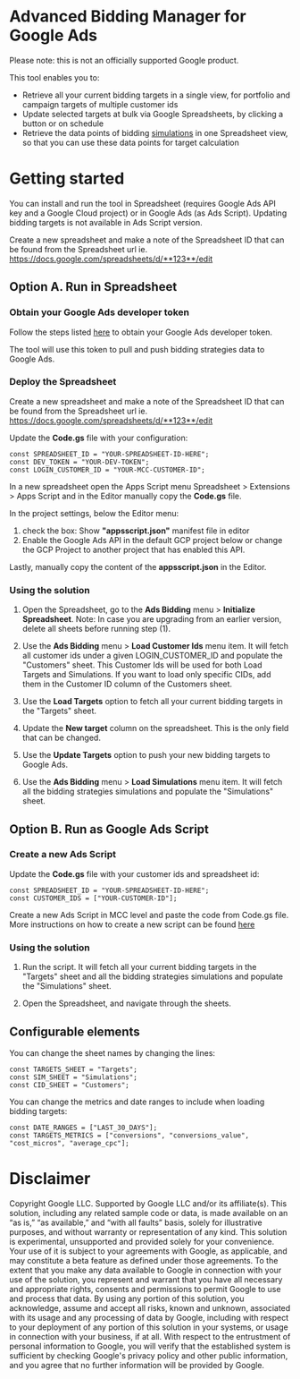 # Advanced Bidding Manager for Google Ads

Please note: this is not an officially supported Google product.

This tool enables you to:
 * Retrieve all your current bidding targets in a single view, for portfolio and
 campaign targets of multiple customer ids
 * Update selected targets at bulk via Google Spreadsheets, by clicking a button
 or on schedule
 * Retrieve the data points of bidding [simulations](https://support.google.com/google-ads/answer/2470105)
 in one Spreadsheet view, so that you can use these data points for target
 calculation

# Getting started

You can install and run the tool in Spreadsheet (requires Google Ads API key and
a Google Cloud project) or in Google Ads (as Ads Script).
Updating bidding targets is not available in Ads Script version.

Create a new spreadsheet and make a note of the Spreadsheet ID that can be found
from the Spreadsheet url ie. https://docs.google.com/spreadsheets/d/**123**/edit

## Option A. Run in Spreadsheet

### Obtain your Google Ads developer token

Follow the steps listed [here](https://developers.google.com/google-ads/api/docs/first-call/dev-token)
to obtain your Google Ads developer token.

The tool will use this token to pull and push bidding strategies data to Google Ads.

### Deploy the Spreadsheet

Create a new spreadsheet and make a note of the Spreadsheet ID that can be found
from the Spreadsheet url ie. https://docs.google.com/spreadsheets/d/**123**/edit

Update the **Code.gs** file with your configuration:
```
const SPREADSHEET_ID = "YOUR-SPREADSHEET-ID-HERE";
const DEV_TOKEN = "YOUR-DEV-TOKEN";
const LOGIN_CUSTOMER_ID = "YOUR-MCC-CUSTOMER-ID";
```

In a new spreadsheet open the Apps Script menu Spreadsheet > Extensions > Apps Script
and in the Editor manually copy the **Code.gs** file.

In the project settings, below the Editor menu:

1) check the box: Show **"appsscript.json"** manifest file in editor
2) Enable the Google Ads API in the default GCP project below or change the
GCP Project to another project that has enabled this API.

Lastly, manually copy the content of the **appsscript.json** in the Editor.

### Using the solution

 1. Open the Spreadsheet, go to the **Ads Bidding** menu > **Initialize Spreadsheet**.
    Note: In case you are upgrading from an earlier version, delete all sheets before running step (1).

 2. Use the **Ads Bidding** menu > **Load Customer Ids** menu item.
    It will fetch all customer ids under a given LOGIN_CUSTOMER_ID and populate the "Customers" sheet.
    This Customer Ids will be used for both Load Targets and Simulations.
    If you want to load only specific CIDs, add them in the Customer ID column of the Customers sheet.

 3. Use the **Load Targets** option to fetch all your current bidding targets in the "Targets" sheet.

 4. Update the **New target** column on the spreadsheet. This is the only field that can be changed.

 5. Use the **Update Targets** option to push your new bidding targets to Google Ads.

 6. Use the **Ads Bidding** menu > **Load Simulations** menu item.
    It will fetch all the bidding strategies simulations and populate the "Simulations" sheet.

## Option B. Run as Google Ads Script

### Create a new Ads Script

Update the **Code.gs** file with your customer ids and spreadsheet id:
```
const SPREADSHEET_ID = "YOUR-SPREADSHEET-ID-HERE";
const CUSTOMER_IDS = ["YOUR-CUSTOMER-ID"];
```

Create a new Ads Script in MCC level and paste the code from Code.gs file.
More instructions on how to create a new script can be found
[here](https://developers.google.com/google-ads/scripts/docs/getting-started#manager-accounts)

### Using the solution

1. Run the script. It will fetch all your current bidding targets in the
   "Targets" sheet and all the bidding strategies simulations and populate the
   "Simulations" sheet.

2. Open the Spreadsheet, and navigate through the sheets.

## Configurable elements

You can change the sheet names by changing the lines:
```
const TARGETS_SHEET = "Targets";
const SIM_SHEET = "Simulations";
const CID_SHEET = "Customers";
```

You can change the metrics and date ranges to include when loading bidding targets:
```
const DATE_RANGES = ["LAST_30_DAYS"];
const TARGETS_METRICS = ["conversions", "conversions_value", "cost_micros", "average_cpc"];
```

# Disclaimer

Copyright Google LLC. Supported by Google LLC and/or its affiliate(s). This solution, including any related sample code or data, is made available on an “as is,” “as available,” and “with all faults” basis, solely for illustrative purposes, and without warranty or representation of any kind. This solution is experimental, unsupported and provided solely for your convenience. Your use of it is subject to your agreements with Google, as applicable, and may constitute a beta feature as defined under those agreements.  To the extent that you make any data available to Google in connection with your use of the solution, you represent and warrant that you have all necessary and appropriate rights, consents and permissions to permit Google to use and process that data.  By using any portion of this solution, you acknowledge, assume and accept all risks, known and unknown, associated with its usage and any processing of data by Google, including with respect to your deployment of any portion of this solution in your systems, or usage in connection with your business, if at all. With respect to the entrustment of personal information to Google, you will verify that the established system is sufficient by checking Google's privacy policy and other public information, and you agree that no further information will be provided by Google.

